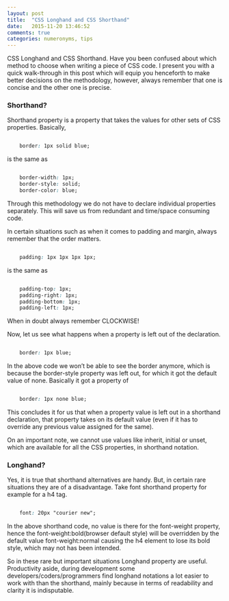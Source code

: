 ```yaml
---
layout: post
title:  "CSS Longhand and CSS Shorthand"
date:   2015-11-20 13:46:52
comments: true
categories: numeronyms, tips
---
```



CSS Longhand and CSS Shorthand. Have you been confused about which method to choose when writing a piece of CSS code. I present you with a quick walk-through in this post which will equip you henceforth to make better decisions on the methodology, however, always remember that one is concise and the other one is precise.

### Shorthand?

Shorthand property is a property that takes the values for other sets of CSS properties. Basically,

```css

    border: 1px solid blue;

```

is the same as

```css

    border-width: 1px;
    border-style: solid;
    border-color: blue;

```

Through this methodology we do not have to declare individual properties separately. This will save us from redundant and time/space consuming code.

In certain situations such as when it comes to padding and margin, always remember that the order matters.

```css

    padding: 1px 1px 1px 1px;

```

is the same as

```css

    padding-top: 1px;
    padding-right: 1px;
    padding-bottom: 1px;
    padding-left: 1px;

```

When in doubt always remember CLOCKWISE!

Now, let us see what happens when a property is left out of the declaration.

```css

    border: 1px blue;

```

In the above code we won’t be able to see the border anymore, which is because the border-style property was left out, for which it got the default value of none. Basically it got a property of

```css

    border: 1px none blue;

```

This concludes it for us that when a property value is left out in a shorthand declaration, that property takes on its default value (even if it has to override any previous value assigned for the same).

On an important note, we cannot use values like inherit, initial or unset, which are available for all the CSS properties, in shorthand notation.

### Longhand?

Yes, it is true that shorthand alternatives are handy. But, in certain rare situations they are of a disadvantage.
Take font shorthand property for example for a h4 tag.

```css

    font: 20px "courier new";

```
In the above shorthand code, no value is there for the font-weight property, hence the font-weight:bold(browser default style) will be overridden by the default value font-weight:normal causing the h4 element to lose its bold style, which may not has been intended.

So in these rare but important situations Longhand property are useful. Productivity aside, during development some developers/coders/programmers find longhand notations a lot easier to work with than the shorthand, mainly because in terms of readability and clarity it is indisputable.

